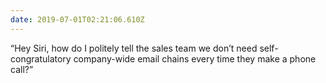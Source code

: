 ```yaml
---
date: 2019-07-01T02:21:06.610Z
---
```


“Hey Siri, how do I politely tell the sales team we don’t need self-congratulatory company-wide email chains every time they make a phone call?”
